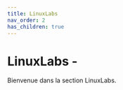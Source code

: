 ```yaml
---
title: LinuxLabs
nav_order: 2
has_children: true
---
```


# LinuxLabs - 

Bienvenue dans la section LinuxLabs.
